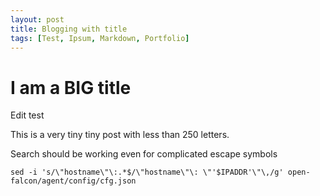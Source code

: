 ```yaml
---
layout: post
title: Blogging with title
tags: [Test, Ipsum, Markdown, Portfolio]
---
```


# I am a BIG title

Edit test

This is a very tiny tiny post with less than 250 letters.

Search should be working even for complicated escape symbols
```
sed -i 's/\"hostname\"\:.*$/\"hostname\"\: \"'$IPADDR'\"\,/g' open-falcon/agent/config/cfg.json
```

